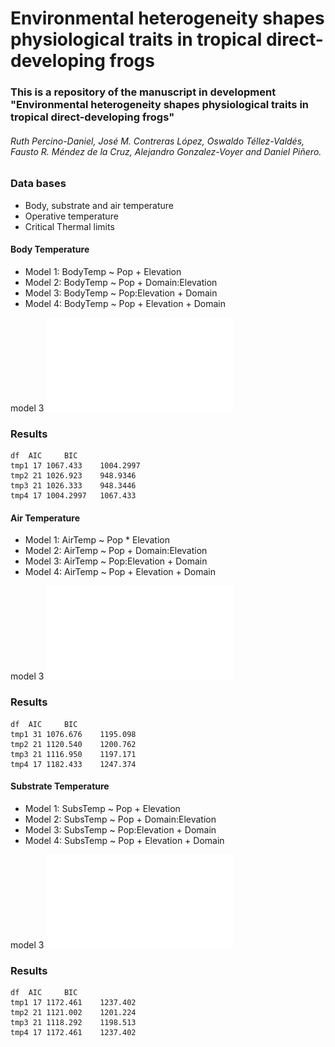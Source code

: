 # Environmental heterogeneity shapes physiological traits in tropical direct-developing frogs

### This is a repository of the manuscript in development "Environmental heterogeneity shapes physiological traits in tropical direct-developing frogs"

###### Ruth Percino-Daniel, José M. Contreras López, Oswaldo Téllez-Valdés, Fausto R. Méndez de la Cruz, Alejandro Gonzalez-Voyer and Daniel Piñero.


### Data bases
 * Body, substrate and air temperature
 * Operative temperature
 * Critical Thermal limits

 #### Body Temperature
  
* Model 1: BodyTemp ~ Pop + Elevation
* Model 2: BodyTemp ~ Pop + Domain:Elevation 
* Model 3: BodyTemp ~ Pop:Elevation + Domain 
* Model 4: BodyTemp ~ Pop + Elevation + Domain

model 3
![](lm_tb_m3.pdf)


 ### Results

```
df	AIC		BIC
tmp1 17 1067.433 	1004.2997
tmp2 21 1026.923 	948.9346
tmp3 21 1026.333 	948.3446
tmp4 17 1004.2997	1067.433 
```

#### Air Temperature ####
* Model 1: AirTemp ~ Pop * Elevation
* Model 2: AirTemp ~ Pop + Domain:Elevation
* Model 3: AirTemp ~ Pop:Elevation + Domain
* Model 4: AirTemp ~ Pop + Elevation + Domain
 
 
 model 3
 ![](lm_air_m3.pdf)
 
 ### Results
 
 
``` 
df	AIC		BIC
tmp1 31 1076.676	1195.098
tmp2 21 1120.540	1200.762
tmp3 21 1116.950	1197.171
tmp4 17 1182.433	1247.374
```
#### Substrate Temperature ####

* Model 1: SubsTemp ~ Pop + Elevation
* Model 2: SubsTemp ~ Pop + Domain:Elevation 
* Model 3: SubsTemp ~ Pop:Elevation + Domain 
* Model 4: SubsTemp ~ Pop + Elevation + Domain

model 3
![](lm_substrate_m3.pdf)


 ### Results

```
df	AIC		BIC
tmp1 17 1172.461	1237.402
tmp2 21 1121.002	1201.224
tmp3 21 1118.292	1198.513
tmp4 17 1172.461	1237.402
```


